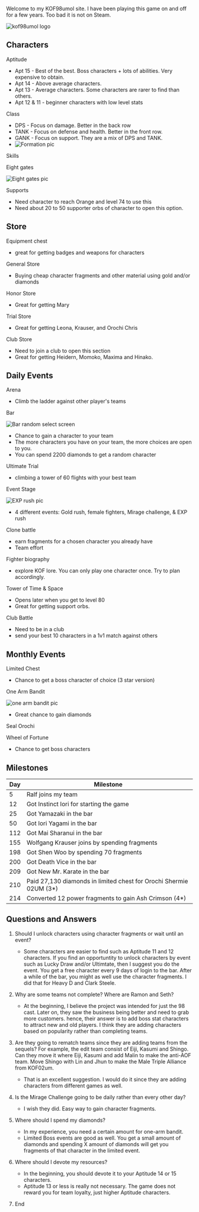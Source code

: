 Welcome to my KOF98umol site. I have been playing this game on and off for a few years. Too bad it is not on Steam.

![kof98umol logo](https://external-content.duckduckgo.com/iu/?u=https%3A%2F%2Ftse1.mm.bing.net%2Fth%3Fid%3DOIP.JLW2Gl3eVlf0t4RFZ1AAOgHaEK%26pid%3DApi&f=1)

## Characters

Aptitude
- Apt 15 - Best of the best. Boss characters + lots of abilities. Very expensive to obtain.
- Apt 14 - Above average characters. 
- Apt 13 - Average characters. Some characters are rarer to find than others.
- Apt 12 & 11 - beginner characters with low level stats

Class
- DPS - Focus on damage. Better in the back row
- TANK - Focus on defense and health. Better in the front row.
- GANK - Focus on support. They are a mix of DPS and TANK.
- ![Formation pic](https://external-content.duckduckgo.com/iu/?u=https%3A%2F%2Ftse1.mm.bing.net%2Fth%3Fid%3DOIP.cLa0681XJLkLyVNsx5POqQHaDm%26pid%3DApi&f=1)

Skills

Eight gates

![Eight gates pic](https://external-content.duckduckgo.com/iu/?u=https%3A%2F%2Ftse1.mm.bing.net%2Fth%3Fid%3DOIP.8MYRemyyXOp9WyjNBBgemAHaDa%26pid%3DApi&f=1)

Supports
- Need character to reach Orange and level 74 to use this
- Need about 20 to 50 supporter orbs of character to open this option.


## Store

Equipment chest
- great for getting badges and weapons for characters

General Store
- Buying cheap character fragments and other material using gold and/or diamonds

Honor Store
- Great for getting Mary

Trial Store
- Great for getting Leona, Krauser, and Orochi Chris

Club Store
- Need to join a club to open this section
- Great for getting Heidern, Momoko, Maxima and Hinako.

## Daily Events

Arena
- Climb the ladder against other player's teams

Bar

![Bar random select screen](https://external-content.duckduckgo.com/iu/?u=https%3A%2F%2Ftse1.mm.bing.net%2Fth%3Fid%3DOIP.D4PiWndKZOYfUouZGAOiAQHaEK%26pid%3DApi&f=1)
- Chance to gain a character to your team
- The more characters you have on your team, the more choices are open to you.
- You can spend 2200 diamonds to get a random character

Ultimate Trial
- climbing a tower of 60 flights with your best team

Event Stage

![EXP rush pic](https://external-content.duckduckgo.com/iu/?u=https%3A%2F%2Ftse2.mm.bing.net%2Fth%3Fid%3DOIP.jgQcM0XH5rjejI5ZdnSf6AHaEK%26pid%3DApi&f=1)
- 4 different events: Gold rush, female fighters, Mirage challenge, & EXP rush

Clone battle
- earn fragments for a chosen character you already have
- Team effort

Fighter biography
- explore KOF lore. You can only play one character once. Try to plan accordingly.

Tower of Time & Space
- Opens later when you get to level 80
- Great for getting support orbs.

Club Battle
- Need to be in a club
- send your best 10 characters in a 1v1 match against others

## Monthly Events

Limited Chest
- Chance to get a boss character of choice (3 star version)

One Arm Bandit

![one arm bandit pic](https://external-content.duckduckgo.com/iu/?u=https%3A%2F%2Ftse3.mm.bing.net%2Fth%3Fid%3DOIP.8QlagS7h5j48WZT5cVW9lgHaEX%26pid%3DApi&f=1)
- Great chance to gain diamonds

Seal Orochi

Wheel of Fortune
- Chance to get boss characters

## Milestones

Day | Milestone
--| --|
5 | Ralf joins my team
12 | Got Instinct Iori for starting the game
25 | Got Yamazaki in the bar
50 | Got Iori Yagami in the bar
112 | Got Mai Sharanui in the bar
155 | Wolfgang Krauser joins by spending fragments
198 | Got Shen Woo by spending 70 fragments
200 | Got Death Vice in the bar
209 | Got New Mr. Karate in the bar
210 | Paid 27,130 diamonds in limited chest for Orochi Shermie 02UM (3*)
214 | Converted 12 power fragments to gain Ash Crimson (4*)

## Questions and Answers

1. Should I unlock characters using character fragments or wait until an event?
    - Some characters are easier to find such as Aptitude 11 and 12 characters. If you find an opportuntity to unlock characters by event such as Lucky Draw and/or Ultimtate, then I suggest you do the event.  You get a free character every 9 days of login to the bar. After a while of the bar, you might as well use the character fragments. I did that for Heavy D and Clark Steele.

2. Why are some teams not complete? Where are Ramon and Seth?
    - At the beginning, I believe the project was intended for just the 98 cast. Later on, they saw the business being better and need to grab more customers. hence, their answer is to add boss stat characters to attract new and old players. I think they are adding characters based on popularity rather than completing teams.

3. Are they going to rematch teams since they are adding teams from the sequels? For example, the edit team consist of Eiji, Kasumi and Shingo. Can they move it where Eiji, Kasumi and add Malin to make the anti-AOF team. Move Shingo with Lin and Jhun to make the Male Triple Alliance from KOF02um.
    - That is an excellent suggestion. I would do it since they are adding characters from different games as well.

4. Is the Mirage Challenge going to be daily rather than every other day?
    - I wish they did. Easy way to gain character fragments.

5. Where should I spend my diamonds?
    - In my experience, you need a certain amount for one-arm bandit. 
    - Limited Boss events are good as well. You get a small amount of diamonds and spending X amount of diamonds will get you fragments of that character in the limited event.

6. Where should I devote my resources?
    - In the beginning, you should devote it to your Aptitude 14 or 15 characters. 
    - Aptitude 13 or less is really not necessary. The game does not reward you for team loyalty, just higher Aptitude characters.

8. End
